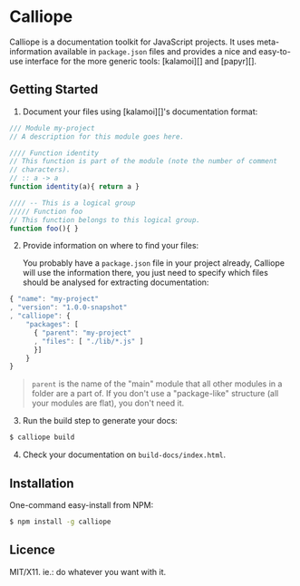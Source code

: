 Calliope
========

Calliope is a documentation toolkit for JavaScript projects. It uses
meta-information available in `package.json` files and provides a nice
and easy-to-use interface for the more generic tools: [kalamoi][] and
[papyr][].


## Getting Started

1) Document your files using [kalamoi][]'s documentation format:

```js
/// Module my-project
// A description for this module goes here.

//// Function identity
// This function is part of the module (note the number of comment
// characters).
// :: a -> a
function identity(a){ return a }

//// -- This is a logical group
///// Function foo
// This function belongs to this logical group.
function foo(){ }
```

2) Provide information on where to find your files:

   You probably have a `package.json` file in your project already,
   Calliope will use the information there, you just need to specify
   which files should be analysed for extracting documentation:

```js
{ "name": "my-project"
, "version": "1.0.0-snapshot"
, "calliope": {
    "packages": [
      { "parent": "my-project"
      , "files": [ "./lib/*.js" ]
      }]
    }
}
```

> `parent` is the name of the "main" module that all other modules in a
> folder are a part of. If you don't use a "package-like" structure (all
> your modules are flat), you don't need it.


3) Run the build step to generate your docs:

```bash
$ calliope build
```


4) Check your documentation on `build-docs/index.html`.


## Installation

One-command easy-install from NPM:

```bash
$ npm install -g calliope
```


## Licence

MIT/X11. ie.: do whatever you want with it.
